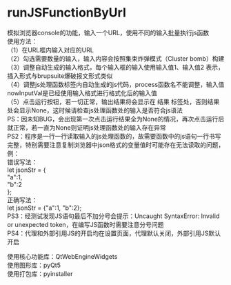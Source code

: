 # runJSFunctionByUrl
 模拟浏览器console的功能，输入一个URL，使用不同的输入批量执行js函数    
使用方法：    
（1）在URL框内输入对应的URL    
（2）勾选需要数量的输入，输入内容会按照集束炸弹模式（Cluster bomb）构建     
（3）调整自动生成的输入格式，每个输入框的输入使用$%$输入值1$%$、$%$输入值2$%$ 表示，插入形式与brupsuite爆破报文形式类似    
（4）调整js处理函数标签内自动生成的js代码，process函数名不能调整，输入值nowInputVal是已经使用输入格式进行格式化后的输入值    
（5）点击运行按钮，若一切正常，输出结果将会显示在 结果 标签处，否则结果处会显示None，这时候请检查js处理函数处的输入是否符合js语法    
PS：因未知BUG，会出现第一次点击运行结果全为None的情况，再次点击运行后就正常，若一直为None则证明js处理函数处的输入存在异常    
PS2：程序是一行一行读取输入的js处理函数的，故需要函数中的js语句一行书写完整，特别需要注意复制浏览器中json格式的变量值时可能存在无法读取的问题，例：  
错误写法：  
let jsonStr = {  
"a":1,  
"b":2  
};  
正确写法：  
let jsonStr = {"a":1, "b":2};    
PS3：经测试发现JS语句最后不加分号会提示：Uncaught SyntaxError: Invalid or unexpected token，在编写JS函数时需要注意分号问题   
PS4：代理和外部引用JS的开启均在设置页面，代理默认关闭，外部引用JS默认开启  
    
使用核心功能库：QtWebEngineWidgets    
使用图形库：pyQt5    
使用打包库：pyinstaller    
